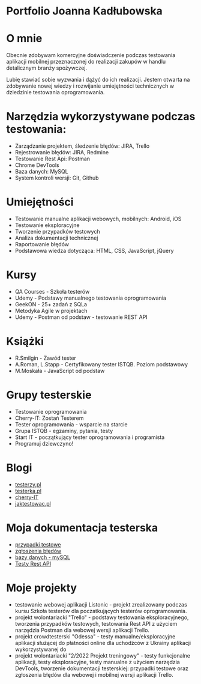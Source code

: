 # Portfolio Joanna Kadłubowska


# O mnie
Obecnie zdobywam komercyjne doświadczenie podczas testowania aplikacji mobilnej przeznaczonej do realizacji zakupów w handlu detalicznym  branży spożywczej.

Lubię stawiać sobie wyzwania i  dążyć do ich realizacji. Jestem otwarta na zdobywanie nowej wiedzy i rozwijanie umiejętności technicznych w dziedzinie testowania oprogramowania.


# Narzędzia wykorzystywane podczas testowania: 
* Zarządzanie projektem, śledzenie błędów: JIRA, Trello
* Rejestrowanie błędów: JIRA, Redmine 
* Testowanie Rest Api: Postman 
* Chrome DevTools
* Baza danych: MySQL
* System kontroli wersji: Git, Github


# Umiejętności
* Testowanie manualne aplikacji webowych, mobilnych: Android, iOS 
* Testowanie eksploracyjne
* Tworzenie przypadków testowych
* Analiza dokumentacji technicznej
* Raportowanie błędów
* Podstawowa wiedza dotycząca: HTML, CSS, JavaScript, jQuery

# Kursy
* QA Courses - Szkoła testerów 
* Udemy - Podstawy manualnego testowania oprogramowania
* GeekON - 25+ zadań z SQLa
* Metodyka Agile w projektach
* Udemy - Postman od podstaw - testowanie REST API

# Książki
* R.Smilgin - Zawód tester
* A.Roman, L.Stapp - Certyfikowany tester ISTQB. Poziom podstawowy
* M.Moskała - JavaScript od podstaw

# Grupy testerskie
* Testowanie oprogramowania
* Cherry-IT: Zostań Testerem 
* Tester oprogramowania - wsparcie na starcie
* Grupa ISTQB - egzaminy, pytania, testy
* Start IT - początkujący tester oprogramowania i programista
* Programuj dziewczyno!


# Blogi
* [testerzy.pl](https://testerzy.pl)
* [testerka.pl](http://testerka.pl)
* [cherry-IT](http://cherry-it.pl)
* [jaktestowac.pl](https://jaktestowac.pl) 

# Moja dokumentacja testerska
* [przypadki testowe](https://drive.google.com/file/d/1s1L-ddaLNvPU7xYaw-rzLhLRCsl9mvta/view?usp=sharing)
* [zgłoszenia błędów](https://drive.google.com/file/d/1kRLCEOweW8l2MbfHYRiBwok-yuRF4nop/view?usp=share_link)
* [bazy danych - mySQL](https://drive.google.com/file/d/1fXRziEUfBfnMLs-k-S2BSgIJyuS6I8oz/view?usp=sharing)
* [Testy Rest API](https://github.com/JoannaKadlubowska/TrelloAPI_Postman)


# Moje projekty
- testowanie webowej aplikacji Listonic - projekt zrealizowany podczas kursu Szkoła testerów dla poczatkujących testerów oprogramowania.
- projekt wolontariacki "Trello" - podstawy testowania eksploracyjnego, tworzenia przypadków testowych, testowania Rest API z użyciem narzędzia Postman dla webowej wersji aplikacji Trello.
-  projekt crowdtesterski "Odessa"  - testy manualne/eksploracyjne  aplikacji służącej do płatności online  dla uchodźców z Ukrainy  aplikacji wykorzystywanej do 
-  projekt wolontariacki "2/2022 Projekt treningowy" -  testy funkcjonalne aplikacji, testy eksploracyjne, testy manualne z użyciem narzędzia DevTools, tworzenie dokumentacji testerskiej: przypadki testowe oraz zgłoszenia błędów  dla webowej i mobilnej wersji aplikacji Trello.
 


 



